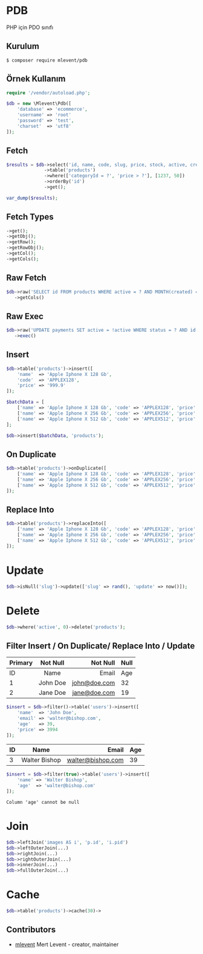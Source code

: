 # PDB

PHP için PDO sınıfı

## Kurulum

```
$ composer require mlevent/pdb
```

## Örnek Kullanım

```php
require '/vendor/autoload.php';

$db = new \Mlevent\Pdb([
    'database' => 'ecommerce',
    'username' => 'root'
    'password' => 'test',
    'charset'  => 'utf8'
]);
```

## Fetch

```php
$results = $db->select('id, name, code, slug, price, stock, active, created')
              ->table('products')
              ->where(['categoryId = ?', 'price > ?'], [1237, 50])
              ->orderBy('id')
              ->get();

var_dump($results);
```

## Fetch Types

```php
->get();
->getObj();
->getRow();
->getRowObj();
->getCol();
->getCols();
```

## Raw Fetch

```php
$db->raw('SELECT id FROM products WHERE active = ? AND MONTH(created) = MONTH(NOW())', 1)
   ->getCols()
```

## Raw Exec

```php
$db->raw('UPDATE payments SET active = !active WHERE status = ? AND id > ?', ['paid', 1])
   ->exec()
```

## Insert

```php
$db->table('products')->insert([
    'name'  => 'Apple Iphone X 128 Gb',
    'code'  => 'APPLEX128',
    'price' => '999.9'
]);

$batchData = [
    ['name' => 'Apple Iphone X 128 Gb', 'code' => 'APPLEX128', 'price' => '999.9'],
    ['name' => 'Apple Iphone X 256 Gb', 'code' => 'APPLEX256', 'price' => '1149.9'],
    ['name' => 'Apple Iphone X 512 Gb', 'code' => 'APPLEX512', 'price' => '1349.9'],
];

$db->insert($batchData, 'products');
```

## On Duplicate

```php
$db->table('products')->onDuplicate([
    ['name' => 'Apple Iphone X 128 Gb', 'code' => 'APPLEX128', 'price' => '999.9'],
    ['name' => 'Apple Iphone X 256 Gb', 'code' => 'APPLEX256', 'price' => '1149.9'],
    ['name' => 'Apple Iphone X 512 Gb', 'code' => 'APPLEX512', 'price' => '1349.9'],
]);
```

## Replace Into

```php
$db->table('products')->replaceInto([
    ['name' => 'Apple Iphone X 128 Gb', 'code' => 'APPLEX128', 'price' => '999.9'],
    ['name' => 'Apple Iphone X 256 Gb', 'code' => 'APPLEX256', 'price' => '1149.9'],
    ['name' => 'Apple Iphone X 512 Gb', 'code' => 'APPLEX512', 'price' => '1349.9'],
]);
```

# Update

```php
$db->isNull('slug')->update(['slug' => rand(), 'update' => now()]);
```

# Delete

```php
$db->where('active', 0)->delete('products');
```

## Filter Insert / On Duplicate/ Replace Into / Update

| Primary | Not Null |     Not Null | Null |
| ------- | :------: | -----------: | ---- |
| ID      |   Name   |        Email | Age  |
| 1       | John Doe | john@doe.com | 32   |
| 2       | Jane Doe | jane@doe.com | 19   |

```php
$insert = $db->filter()->table('users')->insert([
    'name'  => 'John Doe',
    'email' => 'walter@bishop.com',
    'age'   => 39,
    'price' => 3994
]);
```

| ID  |     Name      |             Email | Age |
| --- | :-----------: | ----------------: | --- |
| 3   | Walter Bishop | walter@bishop.com | 39  |

```php
$insert = $db->filter(true)->table('users')->insert([
    'name' => 'Walter Bishop',
    'age'  => 'walter@bishop.com'
]);
```

```
Column 'age' cannot be null
```

# Join

```php
$db->leftJoin('images AS i', 'p.id', 'i.pid')
$db->leftOuterJoin(...)
$db->rightJoin(...)
$db->rightOuterJoin(...)
$db->innerJoin(...)
$db->fullOuterJoin(...)
```

# Cache

```php
$db->table('products')->cache(30)->
```

## Contributors

-   [mlevent](https://github.com/mlevent) Mert Levent - creator, maintainer
